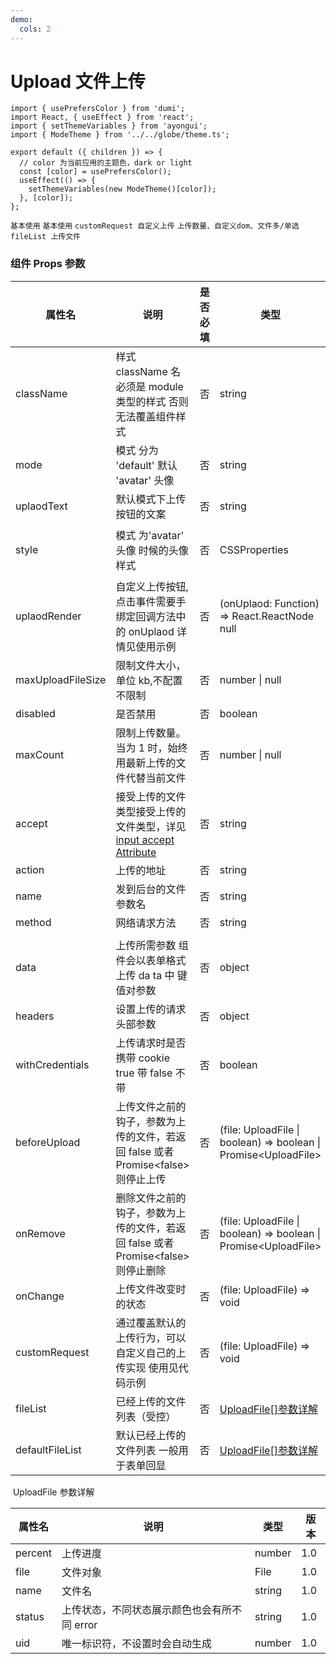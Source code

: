 ```yaml
---
demo:
  cols: 2
---
```


# Upload 文件上传

```tsx hideCode=true inline=true
import { usePrefersColor } from 'dumi';
import React, { useEffect } from 'react';
import { setThemeVariables } from 'ayongui';
import { ModeTheme } from '../../globe/theme.ts';

export default ({ children }) => {
  // color 为当前应用的主题色，dark or light
  const [color] = usePrefersColor();
  useEffect(() => {
    setThemeVariables(new ModeTheme()[color]);
  }, [color]);
};
```
 
<code src="./demos/base.tsx">基本使用</code>
<code src="./demos/base2.tsx">基本使用</code>
<code src="./demos/customRequest.tsx">customRequest 自定义上传</code>
<code src="./demos/base3.tsx">上传数量、自定义dom、文件多/单选</code>
<code src="./demos/fileList.tsx">fileList 上传文件</code>

### 组件 Props 参数

| 属性名            | 说明                                                                                                                                             | 是否必填 | 类型                                                             | 默认值                     | 支持版本 |
| ----------------- | ------------------------------------------------------------------------------------------------------------------------------------------------ | -------- | ---------------------------------------------------------------- | -------------------------- | -------- |
| className         | 样式 className 名 必须是 module 类型的样式 否则无法覆盖组件样式                                                                                  | 否       | string                                                           | -                          | 1.0      |
| mode              | 模式 分为 'default' 默认 'avatar' 头像                                                                                                           | 否       | string                                                           | default                    | 1.0      |
| uplaodText        | 默认模式下上传按钮的文案                                                                                                                         | 否       | string                                                           | 上传文件                   | 1.0      |
| style             | 模式 为'avatar' 头像 时候的头像样式                                                                                                              | 否       | CSSProperties                                                    | width: 86,<br/>height: 86, | 1.0      |
| uplaodRender      | 自定义上传按钮,点击事件需要手绑定回调方法中的 onUplaod 详情见使用示例                                                                            | 否       | (onUplaod: Function) => React.ReactNode null                     | null                       | 1.0      |
| maxUploadFileSize | 限制文件大小，单位 kb,不配置不限制                                                                                                               | 否       | number \| null                                                   | null                       | 1.0      |
| disabled          | 是否禁用                                                                                                                                         | 否       | boolean                                                          | false                      | 1.0      |
| maxCount          | 限制上传数量。当为 1 时，始终用最新上传的文件代替当前文件                                                                                        | 否       | number \| null                                                   | null                       | 1.0      |
| accept            | 接受上传的文件类型接受上传的文件类型，详见 [input accept Attribute](https://developer.mozilla.org/en-US/docs/Web/HTML/Element/input/file#accept) | 否       | string                                                           | null                       | 1.0      |
| action            | 上传的地址                                                                                                                                       | 否       | string                                                           | false                      | 1.0      |
| name              | 发到后台的文件参数名                                                                                                                             | 否       | string                                                           | file                       | 1.0      |
| method            | 网络请求方法                                                                                                                                     | 否       | string                                                           | GTE                        | 1.0      |
|                   |                                                                                                                                                  |          |                                                                  |                            |          |
| data              | 上传所需参数 组件会以表单格式上传 da ta 中 键值对参数                                                                                            | 否       | object                                                           | null                       | 1.0      |
| headers           | 设置上传的请求头部参数                                                                                                                           | 否       | object                                                           | {}                         | 1.0      |
| withCredentials   | 上传请求时是否携带 cookie true 带 false 不带                                                                                                     | 否       | boolean                                                          | true                       | 1.0      |
| beforeUpload      | 上传文件之前的钩子，参数为上传的文件，若返回 false 或者 Promise\<false> 则停止上传                                                               | 否       | (file: UploadFile \| boolean) => boolean \| Promise\<UploadFile> | ()=>{}                     | 1.0      |
| onRemove          | 删除文件之前的钩子，参数为上传的文件，若返回 false 或者 Promise\<false> 则停止删除                                                               | 否       | (file: UploadFile \| boolean) => boolean \| Promise\<UploadFile> | ()=>{}                     | 1.0      |
| onChange          | 上传文件改变时的状态                                                                                                                             | 否       | (file: UploadFile) => void                                       | ()=>{}                     | 1.0      |
| customRequest     | 通过覆盖默认的上传行为，可以自定义自己的上传实现 使用见代码示例                                                                                  | 否       | (file: UploadFile) => void                                       | null                       | 1.0      |
| fileList          | 已经上传的文件列表（受控）                                                                                                                       | 否       | [UploadFile[]参数详解](#UploadFile)                              | []                         | 1.0      |
| defaultFileList   | 默认已经上传的文件列表 一般用于表单回显                                                                                                          | 否       | [UploadFile[]参数详解](#UploadFile)                              | []                         | 1.0      |

​ <span id="UploadFile">UploadFile 参数详解</span>

| 属性名  | 说明                                         | 类型   | 版本 |
| ------- | -------------------------------------------- | ------ | ---- |
| percent | 上传进度                                     | number | 1.0  |
| file    | 文件对象                                     | File   | 1.0  |
| name    | 文件名                                       | string | 1.0  |
| status  | 上传状态，不同状态展示颜色也会有所不同 error | string | 1.0  |
| uid     | 唯一标识符，不设置时会自动生成               | number | 1.0  |
